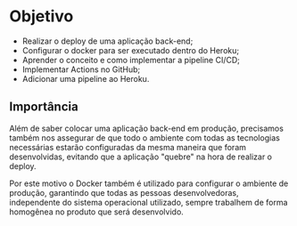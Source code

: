 # Objetivo
- Realizar o deploy de uma aplicação back-end;
- Configurar o docker para ser executado dentro do Heroku;
- Aprender o conceito e como implementar a pipeline CI/CD;
- Implementar Actions no GitHub;
- Adicionar uma pipeline ao Heroku.


## Importância
Além de saber colocar uma aplicação back-end em produção, precisamos também nos assegurar de que todo o ambiente com todas as tecnologias necessárias estarão configuradas da mesma maneira que foram desenvolvidas, evitando que a aplicação "quebre" na hora de realizar o deploy.

Por este motivo o Docker também é utilizado para configurar o ambiente de produção, garantindo que todas as pessoas desenvolvedoras, independente do sistema operacional utilizado, sempre trabalhem de forma homogênea no produto que será desenvolvido.